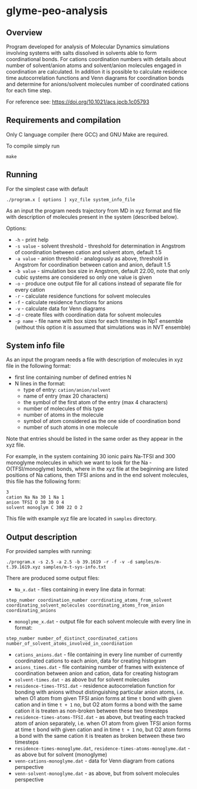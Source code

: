 # glyme-peo-analysis

## Overview

Program developed for analysis of Molecular Dynamics simulations involving systems with salts dissolved in solvents able to form coordinational bonds. 
For cations coordination numbers with details about number of solvent/anion atoms and solvent/anion molecules engaged in coordination are calculated.
In addition it is possible to calculate residence time autocorrelation functions and Venn diagrams for coordination bonds and determine for anions/solvent molecules number of coordinated cations for each time step. 

For reference see: https://doi.org/10.1021/acs.jpcb.1c05793

## Requirements and compilation

Only C language compiler (here GCC) and GNU Make are required.

To compile simply run
```
make
```

## Running

For the simplest case with default 
```
./program.x [ options ] xyz_file system_info_file
```

As an input the program needs trajectory from MD in xyz format and file with description of molecules present in the system (described below).

Options:
* `-h` - print help
* `-s value` - solvent threshold - threshold for determination in Angstrom of coordination between cation and solvent atom, default 1.5
* `-a value` - anion threshold - analogously as above, threshold in Angstrom for coordination between cation and anion, default 1.5
* `-b value` - simulation box size in Angstrom, default 22.00, note that only cubic systems are considered so only one value is given
* `-o` - produce one output file for all cations instead of separate file for every cation
* `-r` - calculate residence functions for solvent molecules
* `-f` - calculate residence functions for anions
* `-v` - calculate data for Venn diagrams
* `-d` - create files with coordination data for solvent molecules
* `-p name` - file name with box sizes for each timestep in NpT ensemble (without this option it is assumed that simulations was in NVT ensemble)

## System info file

As an input the program needs a file with description of molecules in xyz file in the following format:
* first line containing number of defined entries N
* N lines in the format:
    * type of entry: `cation/anion/solvent`
    * name of entry (max 20 characters)
    * the symbol of the first atom of the entry (max 4 characters)
    * number of molecules of this type
    * number of atoms in the molecule
    * symbol of atom considered as the one side of coordination bond
    * number of such atoms in one molecule
 
Note that entries should be listed in the same order as they appear in the xyz file.
 
For example, in the system containing 30 ionic pairs Na-TFSI and 300 monoglyme molecules in which we want to look for the Na - O(TFSI/monoglyme) bonds, where in the xyz file at the beginning are listed positions of Na cations, then TFSI anions and in the end solvent molecules, this file has the following form:
```
3
cation Na Na 30 1 Na 1
anion TFSI O 30 30 O 4
solvent monoglym C 300 22 O 2
```

This file with example xyz file are located in `samples` directory.

## Output description

For provided samples with running:
```
./program.x -s 2.5 -a 2.5 -b 39.1619 -r -f -v -d samples/m-t.39.1619.xyz samples/m-t-sys-info.txt
```

There are produced some output files:
* `Na_x.dat` - files containing in every line data in format: 
```
step_number coordination_number corrdinating_atoms_from_solvent coordinating_solvent_molecules coordinating_atoms_from_anion coordinating_anions
```
* `monoglyme_x.dat` - output file for each solvent molecule with every line in format:
```
step_number number_of_distinct_coordinated_cations number_of_solvent_atoms_involved_in_coordination
```
* `cations_anions.dat` - file containing in every line number of currently coordinated cations to each anion, data for creating histogram
* `anions_times.dat` - file containing number of frames with existence of coordination between anion and cation, data for creating histogram
* `solvent-times.dat` - as above but for solvent molecules
* `residence-times-TFSI.dat` - residence autocorrelation function for bonding with anions without distinguishing particular anion atoms, i.e. when O1 atom from given TFSI anion forms at time `t` bond with given cation and in time `t + 1` no, but O2 atom forms a bond with the same cation it is treaten as non-broken between these two timesteps
* `residence-times-atoms-TFSI.dat` - as above, but treating each tracked atom of anion separately, i.e. when O1 atom from given TFSI anion forms at time `t` bond with given cation and in time `t + 1` no, but O2 atom forms a bond with the same cation it is treaten as broken between these two timesteps
* `residence-times-monoglyme.dat`, `residence-times-atoms-monoglyme.dat` - as above but for solvent (monoglyme)
* `venn-cations-monoglyme.dat` - data for Venn diagram from cations perspective
* `venn-solvent-monoglyme.dat` - as above, but from solvent molecules perspective
